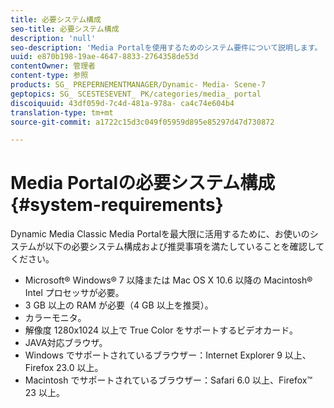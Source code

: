 ```yaml
---
title: 必要システム構成
seo-title: 必要システム構成
description: 'null'
seo-description: 'Media Portalを使用するためのシステム要件について説明します。 '
uuid: e870b198-19ae-4647-8833-2764358de53d
contentOwner: 管理者
content-type: 参照
products: SG_ PREPERNEMENTMANAGER/Dynamic- Media- Scene-7
geptopics: SG_ SCESTESEVENT_ PK/categories/media_ portal
discoiquuid: 43df059d-7c4d-481a-978a- ca4c74e604b4
translation-type: tm+mt
source-git-commit: a1722c15d3c049f05959d895e85297d47d730872

---
```



# Media Portalの必要システム構成 {#system-requirements}

Dynamic Media Classic Media Portalを最大限に活用するために、お使いのシステムが以下の必要システム構成および推奨事項を満たしていることを確認してください。

* Microsoft® Windows® 7 以降または Mac OS X 10.6 以降の Macintosh® Intel プロセッサが必要。
* 3 GB 以上の RAM が必要（4 GB 以上を推奨）。
* カラーモニタ。
* 解像度 1280x1024 以上で True Color をサポートするビデオカード。
* JAVA対応ブラウザ。
* Windows でサポートされているブラウザー：Internet Explorer 9 以上、Firefox 23.0 以上。
* Macintosh でサポートされているブラウザー：Safari 6.0 以上、Firefox™ 23 以上。


